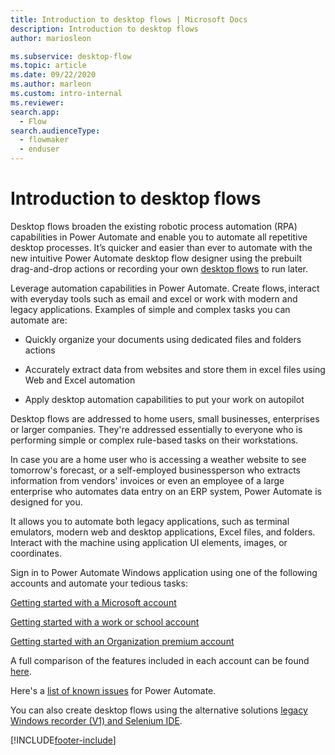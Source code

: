 ```yaml
---
title: Introduction to desktop flows | Microsoft Docs
description: Introduction to desktop flows
author: mariosleon

ms.subservice: desktop-flow
ms.topic: article
ms.date: 09/22/2020
ms.author: marleon
ms.custom: intro-internal
ms.reviewer:
search.app: 
  - Flow
search.audienceType: 
  - flowmaker
  - enduser
---
```


# Introduction to desktop flows

Desktop flows broaden the existing robotic process automation (RPA) capabilities in Power Automate and enable you to automate all repetitive desktop processes. It’s quicker and easier than ever to automate with the new intuitive Power Automate desktop flow designer using the prebuilt drag-and-drop actions or recording your own [desktop flows](create-flow.md) to run later. 

Leverage automation capabilities in Power Automate. Create flows, interact with everyday tools such as email and excel or work with modern and legacy applications. Examples of simple and complex tasks you can automate are: 

- Quickly organize your documents using dedicated files and folders actions 

- Accurately extract data from websites and store them in excel files using Web and Excel automation

- Apply desktop automation capabilities to put your work on autopilot  

Desktop flows are addressed to home users, small businesses, enterprises or larger companies. They're addressed essentially to everyone who is performing simple or complex rule-based tasks on their workstations.

In case you are a home user who is accessing a weather website to see tomorrow's forecast, or a self-employed businessperson who extracts information from vendors' invoices or even an employee of a large enterprise who automates data entry on an ERP system, Power Automate is designed for you. 

It allows you to automate both legacy applications, such as terminal emulators, modern web and desktop applications, Excel files, and folders. Interact with the machine using application UI elements, images, or coordinates.

Sign in to Power Automate Windows application using one of the following accounts and automate your tedious tasks: 

[Getting started with a Microsoft account](getting-started-msa.md)

[Getting started with a work or school account](getting-started-freeorg.md)

[Getting started with an Organization premium account](getting-started-org.md)

A full comparison of the features included in each account can be found [here](setup.md#sign-in-account-comparison).

Here's a [list of known issues](setup.md#known-issues-and-limitations) for Power Automate.

You can also create desktop flows using the alternative solutions [legacy Windows recorder (V1) and Selenium IDE](overview.md).

[!INCLUDE[footer-include](../includes/footer-banner.md)]